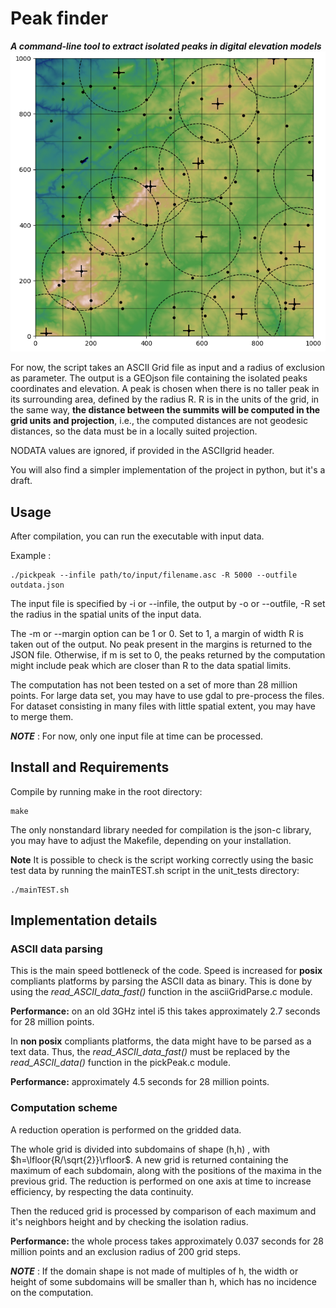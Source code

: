 # Peak finder
_**A command-line tool to extract isolated peaks in digital elevation models**_
![Example of raster data peaks with radius of exclusion](test.png)

For now, the script takes an ASCII Grid file as input and a radius of exclusion as parameter.
The output is a GEOjson file containing the isolated peaks coordinates and elevation.
A peak is chosen when there is no taller peak in its surrounding area, defined by the radius R.
R is in the units of the grid, in the same way,
**the distance between the summits will be computed in the grid units and projection**,
i.e., the computed distances are not geodesic distances, so the data must be in a locally suited projection.

NODATA values are ignored, if provided in the ASCIIgrid header.

You will also find a simpler implementation of the project in python, but it's a draft.

## Usage
After compilation, you can run the executable with input data. 

Example :

    ./pickpeak --infile path/to/input/filename.asc -R 5000 --outfile outdata.json

The input file is specified by -i or --infile, the output by -o or --outfile, -R set the radius in
the spatial units of the input data.

The -m or --margin option can be 1 or 0. Set to 1, a margin of width R is taken out of the output.
No peak present in the margins is returned to the JSON file. Otherwise, if m is set to 0, the peaks
returned by the computation might include peak which are closer than R to the data spatial limits.

The computation has not been tested on a set of more than 28 million points. 
For large data set, you may have to use gdal to pre-process the files. 
For dataset consisting in many files with little spatial extent,
you may have to merge them. 

**_NOTE_** : For now, only one input file at time can be processed.

## Install and Requirements
Compile by running make in the root directory:

    make

The only nonstandard library needed for compilation is the json-c library,
you may have to adjust the Makefile, depending on your installation. 

**Note**
It is possible to check is the script working correctly using the basic 
test data by running the mainTEST.sh script in the unit_tests directory:

    ./mainTEST.sh
    
## Implementation details
### ASCII data parsing
This is the main speed bottleneck of the code.
Speed is increased for **posix** compliants platforms by parsing the ASCII data as binary.
This is done by using the *read\_ASCII\_data\_fast()* function in the asciiGridParse.c module. 

**Performance:**
on an old 3GHz intel i5 this takes approximately 2.7 seconds for 28 million points.


In **non posix** compliants platforms, the data might have to be parsed as a text data.
Thus, the *read\_ASCII\_data\_fast()* must be replaced by the *read\_ASCII\_data()*
function in the pickPeak.c module. 

**Performance:**
approximately 4.5 seconds for 28 million points.

### Computation scheme 
A reduction operation is performed on the gridded data.

The whole grid is divided into subdomains of shape (h,h) , with $h=\lfloor{R/\sqrt{2}}\rfloor$.
A new grid is returned containing the maximum of each subdomain, along with the positions of the maxima in the previous grid.
The reduction is performed on one axis at time to increase efficiency, by respecting the data continuity.

Then the reduced grid is processed by comparison of each maximum and it's neighbors height and by checking the isolation radius. 

**Performance:**
the whole process takes approximately 0.037 seconds for 28 million points and an exclusion radius of 200 grid steps.


**_NOTE_** : If the domain shape is not made of multiples of h, 
the width or height of some subdomains will be smaller than h, which has no incidence on the computation. 


    




